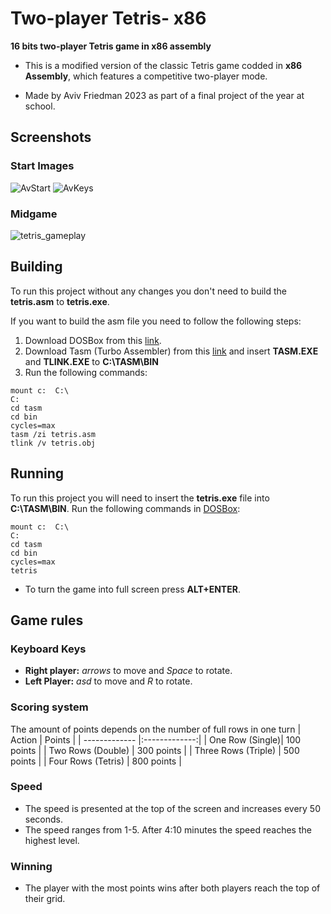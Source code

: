# Two-player Tetris- x86
**16 bits two-player Tetris game in x86 assembly**

* This is a modified version of the classic Tetris game codded in **x86 Assembly**, which features a competitive two-player mode.

* Made by Aviv Friedman 2023 as part of a final project of the year at school.

## Screenshots
### Start Images
![AvStart](https://github.com/JustSpring/AsmTetris/assets/87150546/a97066fb-26e8-44ae-a27c-5baacd60909d)
![AvKeys](https://github.com/JustSpring/AsmTetris/assets/87150546/bf7321fd-30f1-4b80-90d7-2ad635c25d58)
### Midgame
![tetris_gameplay](https://github.com/JustSpring/AsmTetris/assets/87150546/cac239a4-a145-4ef7-bbbc-47344d0cc5c7)
## Building
To run this project without any changes you don't need to build the **tetris.asm** to **tetris.exe**.


If you want to build the asm file you need to follow the following steps:
1. Download DOSBox from this [link](http://data.cyber.org.il/assembly/dosbox.exe).
2. Download Tasm (Turbo Assembler) from this [link](http://data.cyber.org.il/assembly/TASM.rar) and insert **TASM.EXE** and **TLINK.EXE** to **C:\TASM\BIN**
3. Run the following commands:
```
mount c:  C:\
C:
cd tasm
cd bin
cycles=max
tasm /zi tetris.asm
tlink /v tetris.obj
  ```
## Running
To run this project you will need to insert the **tetris.exe** file into **C:\TASM\BIN**.
Run the following commands in [DOSBox](http://data.cyber.org.il/assembly/dosbox.exe):
```
mount c:  C:\
C:
cd tasm
cd bin
cycles=max
tetris
  ```
* To turn the game into full screen press **ALT+ENTER**.

## Game rules
### Keyboard Keys
* **Right player:** *arrows* to move and *Space* to rotate.
* **Left Player:**  *asd* to move and *R* to rotate.
### Scoring system
The amount of points depends on the number of full rows in one turn
| Action        | Points        |
| ------------- |:-------------:|
| One Row (Single)| 100 points |
| Two Rows (Double)      | 300 points      |
| Three Rows (Triple) | 500 points      |
| Four Rows (Tetris) | 800 points      |
### Speed
* The speed is presented at the top of the screen and increases every 50 seconds.
* The speed ranges from 1-5. After 4:10 minutes the speed reaches the highest level.
### Winning
* The player with the most points wins after both players reach the top of their grid.
